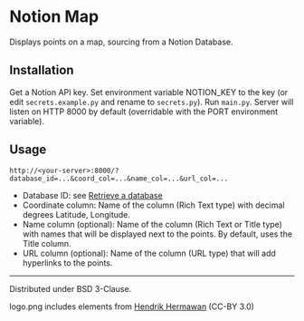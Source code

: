 Notion Map
===
Displays points on a map, sourcing from a Notion Database.

## Installation
Get a Notion API key. Set environment variable NOTION_KEY to the key (or edit `secrets.example.py` and rename to `secrets.py`). Run `main.py`. Server will listen on HTTP 8000 by default (overridable with the PORT environment variable).

## Usage
```
http://<your-server>:8000/?database_id=...&coord_col=...&name_col=...&url_col=...
```
* Database ID: see [Retrieve a database](https://developers.notion.com/reference/retrieve-a-database)
* Coordinate column: Name of the column (Rich Text type) with decimal degrees Latitude, Longitude.
* Name column (optional): Name of the column (Rich Text or Title type) with names that will be displayed next to the points. By default, uses the Title column.
* URL column (optional): Name of the column (URL type) that will add hyperlinks to the points.

---
Distributed under BSD 3-Clause.

logo.png includes elements from [Hendrik Hermawan](https://thenounproject.com/icon/map-7080160/) (CC-BY 3.0)